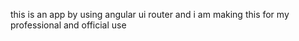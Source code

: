 this is an app by using angular ui router and i am making this for my professional and official use
